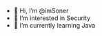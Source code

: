 - 👋 Hi, I’m @imSoner
- 👀 I’m interested in Security
- 🌱 I’m currently learning Java

<!---
imSoner/imSoner is a ✨ special ✨ repository because its `README.md` (this file) appears on your GitHub profile.
You can click the Preview link to take a look at your changes.
--->
